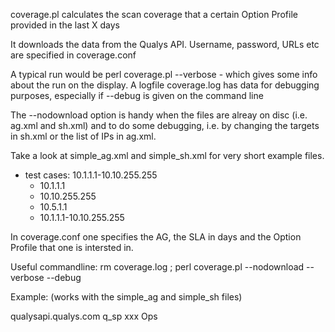 coverage.pl calculates the scan coverage that a certain Option Profile provided in the last X days

It downloads the data from the Qualys API. Username, password, URLs etc are specified in coverage.conf

A typical run would be perl coverage.pl --verbose - which gives some info about the run on the display.
A logfile coverage.log has data for debugging purposes, especially if --debug is given on the command line

The --nodownload option is handy when the files are alreay on disc (i.e. ag.xml and sh.xml) and to do
some debugging, i.e. by changing the targets in sh.xml or the list of IPs in ag.xml.

Take a look at simple_ag.xml and simple_sh.xml for very short example files.
- test cases: 10.1.1.1-10.10.255.255 
  - 10.1.1.1
  - 10.10.255.255
  - 10.5.1.1
  - 10.1.1.1-10.10.255.255

In coverage.conf one specifies the AG, the SLA in days and the Option Profile that one is intersted in.

Useful commandline: rm coverage.log ; perl coverage.pl --nodownload --verbose --debug

Example: (works with the simple_ag and simple_sh files)

<COVERAGECONFIG>
<URL>qualysapi.qualys.com</URL>
<USERNAME>q_sp</USERNAME>
<PASSWORD>xxx</PASSWORD>
<AGLIST>
  <AG scansla="3000" op="All Windows machines" >Ops</AG>
</AGLIST>
</COVERAGECONFIG>

